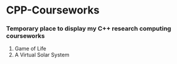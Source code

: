 # CPP-Courseworks

### Temporary place to display my C++ research computing courseworks

1. Game of Life
2. A Virtual Solar System
